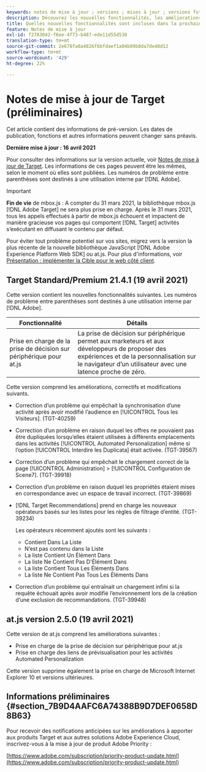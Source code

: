```yaml
---
keywords: notes de mise à jour ; versions ; mises à jour ; versions futures ; améliorations ; nouvelles fonctionnalités ; correctifs ; mises à jour ; pré-version
description: Découvrez les nouvelles fonctionnalités, les améliorations et les correctifs inclus dans la prochaine version d’Adobe Target, y compris les SDK, les API et les bibliothèques JavaScript.
title: Quelles nouvelles fonctionnalités sont incluses dans la prochaine version ?
feature: Notes de mise à jour
exl-id: f2783042-f6ee-4f73-b487-ede11d55d530
translation-type: tm+mt
source-git-commit: 2e678fa8a4826f6bfdaef1a04b89b8da7de48d12
workflow-type: tm+mt
source-wordcount: '429'
ht-degree: 22%

---
```


# Notes de mise à jour de Target (préliminaires)

Cet article contient des informations de pré-version. Les dates de publication, fonctions et autres informations peuvent changer sans préavis.

**Dernière mise à jour : 16 avril 2021**

Pour consulter des informations sur la version actuelle, voir [Notes de mise à jour de Target](release-notes.md). Les informations de ces pages peuvent être les mêmes, selon le moment où elles sont publiées. Les numéros de problème entre parenthèses sont destinés à une utilisation interne par [!DNL Adobe].

>[!IMPORTANT]
>
>**Fin de vie** de mbox.js : A compter du 31 mars 2021, la bibliothèque mbox.js  [!DNL Adobe Target] ne sera plus prise en charge. Après le 31 mars 2021, tous les appels effectués à partir de mbox.js échouent et impactent de manière gracieuse vos pages qui comportent [!DNL Target] activités s’exécutant en diffusant le contenu par défaut.
>
>Pour éviter tout problème potentiel sur vos sites, migrez vers la version la plus récente de la nouvelle bibliothèque JavaScript [!DNL Adobe Experience Platform Web SDK] ou at.js. Pour plus d&#39;informations, voir [Présentation : implémenter la Cible pour le web côté client](/help/c-implementing-target/c-implementing-target-for-client-side-web/implement-target-for-client-side-web.md).

## Target Standard/Premium 21.4.1 (19 avril 2021)

Cette version contient les nouvelles fonctionnalités suivantes. Les numéros de problème entre parenthèses sont destinés à une utilisation interne par [!DNL Adobe].

| Fonctionnalité | Détails |
| --- | --- |
| Prise en charge de la prise de décision sur périphérique pour at.js | La prise de décision sur périphérique permet aux marketeurs et aux développeurs de proposer des expériences et de la personnalisation sur le navigateur d’un utilisateur avec une latence proche de zéro. |

Cette version comprend les améliorations, correctifs et modifications suivants.

* Correction d’un problème qui empêchait la synchronisation d’une activité après avoir modifié l’audience en [!UICONTROL Tous les Visiteurs]. (TGT-40259)
* Correction d’un problème en raison duquel les offres ne pouvaient pas être dupliquées lorsqu’elles étaient utilisées à différents emplacements dans les activités [!UICONTROL Automated Personalization] même si l’option [!UICONTROL Interdire les Duplicata] était activée. (TGT-39567)
* Correction d’un problème qui empêchait le chargement correct de la page [!UICONTROL Administration] > [!UICONTROL Configuration de Scene7]. (TGT-39918)
* Correction d’un problème en raison duquel les propriétés étaient mises en correspondance avec un espace de travail incorrect. (TGT-39869)
* [!DNL Target Recommendations] prend en charge les nouveaux opérateurs basés sur les listes pour les règles de filtrage d’entité. (TGT-39234)

   Les opérateurs récemment ajoutés sont les suivants :

   * Contient Dans La Liste
   * N’est pas contenu dans la Liste
   * La liste Contient Un Élément Dans
   * La liste Ne Contient Pas D&#39;Élément Dans
   * La liste Contient Tous Les Éléments Dans
   * La liste Ne Contient Pas Tous Les Éléments Dans

* Correction d’un problème qui entraînait un chargement infini si la requête échouait après avoir modifié l’environnement lors de la création d’une exclusion de recommandations. (TGT-39948)

## at.js version 2.5.0 (19 avril 2021)

Cette version de at.js comprend les améliorations suivantes :

* Prise en charge de la prise de décision sur périphérique pour at.js
* Prise en charge des liens de prévisualisation pour les activités Automated Personalization

Cette version supprime également la prise en charge de Microsoft Internet Explorer 10 et versions ultérieures.

## Informations préliminaires {#section_7B9D4AAFC6A74388B9D7DEF0658D8B63}

Pour recevoir des notifications anticipées sur les améliorations à apporter aux produits Target et aux autres solutions Adobe Experience Cloud, inscrivez-vous à la mise à jour de produit Adobe Priority :

[https://www.adobe.com/subscription/priority-product-update.html](https://www.adobe.com/subscription/priority-product-update.html)
